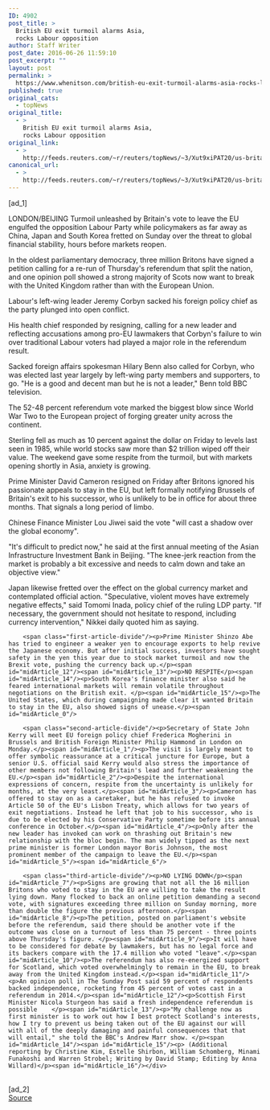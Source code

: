 ```yaml
---
ID: 4902
post_title: >
  British EU exit turmoil alarms Asia,
  rocks Labour opposition
author: Staff Writer
post_date: 2016-06-26 11:59:10
post_excerpt: ""
layout: post
permalink: >
  https://www.whenitson.com/british-eu-exit-turmoil-alarms-asia-rocks-labour-opposition/
published: true
original_cats:
  - topNews
original_title:
  - >
    British EU exit turmoil alarms Asia,
    rocks Labour opposition
original_link:
  - >
    http://feeds.reuters.com/~r/reuters/topNews/~3/Xut9xiPAT20/us-britain-eu-idUSKCN0ZC0HF
canonical_url:
  - >
    http://feeds.reuters.com/~r/reuters/topNews/~3/Xut9xiPAT20/us-britain-eu-idUSKCN0ZC0HF
---
```

 [ad_1]
<br><div id="articleText">
<span id="midArticle_start"/>

<span id="midArticle_0"/><span class="focusParagraph" readability="6"><p><span class="articleLocation">LONDON/BEIJING</span> Turmoil unleashed by Britain's vote to leave the EU engulfed the opposition Labour Party while policymakers as far away as China, Japan and South Korea fretted on Sunday over the threat to global financial stability, hours before markets reopen.</p></span><span id="midArticle_1"/><p>In the oldest parliamentary democracy, three million Britons have signed a petition calling for a re-run of Thursday's referendum that split the nation, and one opinion poll showed a strong majority of Scots now want to break with the United Kingdom rather than with the European Union.</p><span id="midArticle_2"/><p>Labour's left-wing leader Jeremy Corbyn sacked his foreign policy chief as the party plunged into open conflict.</p><span id="midArticle_3"/><p>His health chief responded by resigning, calling for a new leader and reflecting accusations among pro-EU lawmakers that Corbyn's failure to win over traditional Labour voters had played a major role in the referendum result.</p><span id="midArticle_4"/><p>Sacked foreign affairs spokesman Hilary Benn also called for Corbyn, who was elected last year largely by left-wing party members and supporters, to go. "He is a good and decent man but he is not a leader," Benn told BBC television.</p><span id="midArticle_5"/><p>The 52-48 percent referendum vote marked the biggest blow since World War Two to the European project of forging greater unity across the continent.</p><span id="midArticle_6"/><p>Sterling fell as much as 10 percent against the dollar on Friday to levels last seen in 1985, while world stocks saw more than $2 trillion wiped off their value. The weekend gave some respite from the turmoil, but with markets opening shortly in Asia, anxiety is growing.</p><span id="midArticle_7"/><p>Prime Minister David Cameron resigned on Friday after Britons ignored his passionate appeals to stay in the EU, but left formally notifying Brussels of Britain's exit to his successor, who is unlikely to be in office for about three months. That signals a long period of limbo.</p><span id="midArticle_8"/><p>Chinese Finance Minister Lou Jiwei said the vote "will cast a shadow over the global economy". </p><span id="midArticle_9"/><p>"It's difficult to predict now," he said at the first annual meeting of the Asian Infrastructure Investment Bank in Beijing. "The knee-jerk reaction from the market is probably a bit excessive and needs to calm down and take an objective view." </p><span id="midArticle_10"/><p>Japan likewise fretted over the effect on the global currency market and contemplated official action. "Speculative, violent moves have extremely negative effects," said Tomomi Inada, policy chief of the ruling LDP party. "If necessary, the government should not hesitate to respond, including currency intervention," Nikkei daily quoted him as saying.</p><span id="midArticle_11"/>
        
        <span class="first-article-divide"/><p>Prime Minister Shinzo Abe has tried to engineer a weaker yen to encourage exports to help revive the Japanese economy. But after initial success, investors have sought safety in the yen this year due to stock market turmoil and now the Brexit vote, pushing the currency back up.</p><span id="midArticle_12"/><span id="midArticle_13"/><p>NO RESPITE</p><span id="midArticle_14"/><p>South Korea's finance minister also said he feared international markets will remain volatile throughout negotiations on the British exit. </p><span id="midArticle_15"/><p>The United States, which during campaigning made clear it wanted Britain to stay in the EU, also showed signs of unease.</p><span id="midArticle_0"/>
        
        <span class="second-article-divide"/><p>Secretary of State John Kerry will meet EU foreign policy chief Frederica Mogherini in Brussels and British Foreign Minister Philip Hammond in London on Monday.</p><span id="midArticle_1"/><p>The visit is largely meant to offer symbolic reassurance at a critical juncture for Europe, but a senior U.S. official said Kerry would also stress the importance of other members not following Britain's lead and further weakening the EU.</p><span id="midArticle_2"/><p>Despite the international expressions of concern, respite from the uncertainty is unlikely for months, at the very least.</p><span id="midArticle_3"/><p>Cameron has offered to stay on as a caretaker, but he has refused to invoke Article 50 of the EU's Lisbon Treaty, which allows for two years of exit negotiations. Instead he left that job to his successor, who is due to be elected by his Conservative Party sometime before its annual conference in October.</p><span id="midArticle_4"/><p>Only after the new leader has invoked can work on thrashing out Britain's new relationship with the bloc begin. The man widely tipped as the next prime minister is former London mayor Boris Johnson, the most prominent member of the campaign to leave the EU.</p><span id="midArticle_5"/><span id="midArticle_6"/>
        
        <span class="third-article-divide"/><p>NO LYING DOWN</p><span id="midArticle_7"/><p>Signs are growing that not all the 16 million Britons who voted to stay in the EU are willing to take the result lying down. Many flocked to back an online petition demanding a second vote, with signatures exceeding three million on Sunday morning, more than double the figure the previous afternoon.</p><span id="midArticle_8"/><p>The petition, posted on parliament's website before the referendum, said there should be another vote if the outcome was close on a turnout of less than 75 percent - three points above Thursday's figure. </p><span id="midArticle_9"/><p>It will have to be considered for debate by lawmakers, but has no legal force and its backers compare with the 17.4 million who voted "leave".</p><span id="midArticle_10"/><p>The referendum has also re-energized support for Scotland, which voted overwhelmingly to remain in the EU, to break away from the United Kingdom instead.</p><span id="midArticle_11"/><p>An opinion poll in The Sunday Post said 59 percent of respondents backed independence, rocketing from 45 percent of votes cast in a referendum in 2014.</p><span id="midArticle_12"/><p>Scottish First Minister Nicola Sturgeon has said a fresh independence referendum is possible    </p><span id="midArticle_13"/><p>"My challenge now as first minister is to work out how I best protect Scotland's interests, how I try to prevent us being taken out of the EU against our will with all of the deeply damaging and painful consequences that that will entail," she told the BBC's Andrew Marr show. </p><span id="midArticle_14"/><span id="midArticle_15"/><p> (Additional reporting by Christine Kim, Estelle Shirbon, William Schomberg, Minami Funakoshi and Warren Strobel; Writing by David Stamp; Editing by Anna Willard)</p><span id="midArticle_16"/></div>
<br>[ad_2]
<br><a href="http://feeds.reuters.com/~r/reuters/topNews/~3/Xut9xiPAT20/us-britain-eu-idUSKCN0ZC0HF">Source </a>